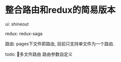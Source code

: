 # 整合路由和redux的简易版本

ui: shineout

redux: redux-saga

路由: pages下文件即路由, 目前只支持单文件为一个路由.

todo: 多文件路由 路由参数自定义